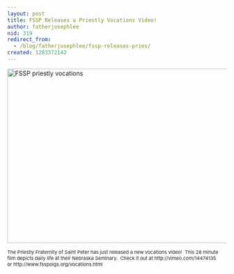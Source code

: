 ```yaml
---
layout: post
title: FSSP Releases a Priestly Vocations Video!
author: fatherjosephlee
nid: 319
redirect_from:
  - /blog/fatherjosephlee/fssp-releases-pries/
created: 1283372142
---
```

<p><img alt="FSSP priestly vocations" height="400" src="http://www.opensourcecatholic.com/sites/opensourcecatholic.com/files/user-uploads/fatherjosephlee/schola.jpg" title="" width="600" /></p>
<p><span style="font-size:11px;">The Priestly Fraternity of Saint Peter has just released a new vocations video! &nbsp;This 28 minute film depicts daily life at their Nebraska Seminary. &nbsp;Check it out at http://vimeo.com/14474135 or&nbsp;http://www.fsspolgs.org/vocations.html</span></p>
